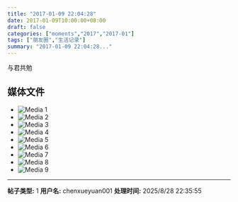 ```yaml
---
title: "2017-01-09 22:04:28"
date: 2017-01-09T10:00:00+08:00
draft: false
categories: ["moments","2017","2017-01"]
tags: ["朋友圈","生活记录"]
summary: "2017-01-09 22:04:28..."
---
```


与君共勉

## 媒体文件

- ![Media 1](/Moments/photos/2017-01-09/201701092204280.jpg)
- ![Media 2](/Moments/photos/2017-01-09/201701092204281.jpg)
- ![Media 3](/Moments/photos/2017-01-09/201701092204282.jpg)
- ![Media 4](/Moments/photos/2017-01-09/201701092204283.jpg)
- ![Media 5](/Moments/photos/2017-01-09/201701092204284.jpg)
- ![Media 6](/Moments/photos/2017-01-09/201701092204285.jpg)
- ![Media 7](/Moments/photos/2017-01-09/201701092204286.jpg)
- ![Media 8](/Moments/photos/2017-01-09/201701092204287.jpg)
- ![Media 9](/Moments/photos/2017-01-09/201701092204288.jpg)

---

**帖子类型:** 1
**用户名:** chenxueyuan001
**处理时间:** 2025/8/28 22:35:55